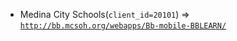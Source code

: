  - Medina City Schools(`client_id=20101`) => [`http://bb.mcsoh.org/webapps/Bb-mobile-BBLEARN/`](http://bb.mcsoh.org/webapps/Bb-mobile-BBLEARN/)
